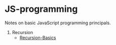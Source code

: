 # JS-programming

Notes on basic JavaScript programming principals.

1. Recursion
    - [Recursion-Basics](Recursion/Recursion-Basics.md)
